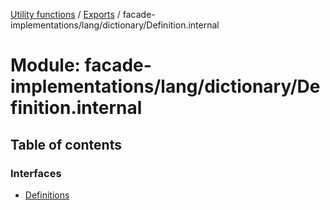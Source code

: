 [Utility functions](../index.md) / [Exports](../modules.md) / facade-implementations/lang/dictionary/Definition.internal

# Module: facade-implementations/lang/dictionary/Definition.internal

## Table of contents

### Interfaces

- [Definitions](../interfaces/facade_implementations_lang_dictionary_Definition_internal.Definitions.md)

